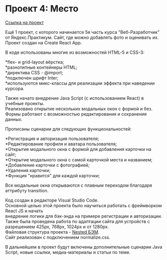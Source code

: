 # Проект 4: Место

[Ссылка на проект](https://tanya00793.github.io/mesto/)

Ещё 1 проект, с которого начинается 5я часть курса "Веб-Разработчик" от Яндекс.Практикум.
Сайт, где можно добавлять фото и оценивать их.
Проект создан на Create React App.

В коде использованы многие из возможностей HTML-5 и CSS-3:

*flex- и grid-layout вёрстка;<br>
*разнотипные контейнеры HTML;<br>
*директива CSS - @import;<br>
*подключен шрифт Inter;<br>
*используются микс-классы для реализации эффекта при наведении курсора.<br>

Также начато внедрение Java Script (с использованием React) в учебные проекты.<br>
Реализовано открытие нескольких модальных окон с формой и без.<br>
Формы работают с возможностью редактирования и сохранения данных.<br>

Прописаны сценарии для следующих функциональностей:

*Регистрация и авторизация пользователя;<br>
*Редактирование профиля и аватара пользователя;<br>
*Открытие модального окна с формой для добавления карточки на сайт;<br>
*Открытие модального окна с самой карточкой места и названием;<br>
*Добавление карточки с фотографией;<br>
*Удаления карточки;<br>
*Функция "нравится" для каждой карточки;<br>

Все модальные окна открываются с плавным переходом благодаря аттрибуту transition. 

Код создан в редакторе Visual Studio Code.<br>
Основной целью этой проекта было научиться работать с фреймворком React JS и начать <br>
внедрение логики для бэк-энда на примере регистрации и авторизации.<br>
Также была проведена работа по адаптации сайта для устройств с разрешением 425px, 768px, 1024px и от 1280px.<br>
Файловая структура проекта - [Nested БЭМ](https://ru.bem.info/methodology/filestructure/).<br>
Сайт реализован с подключением normalize.css.

В дальнейшем в проект будут включены дополнительные сценарии Java Script, новые ссылки, медиа-материалы и статьи по теме.

